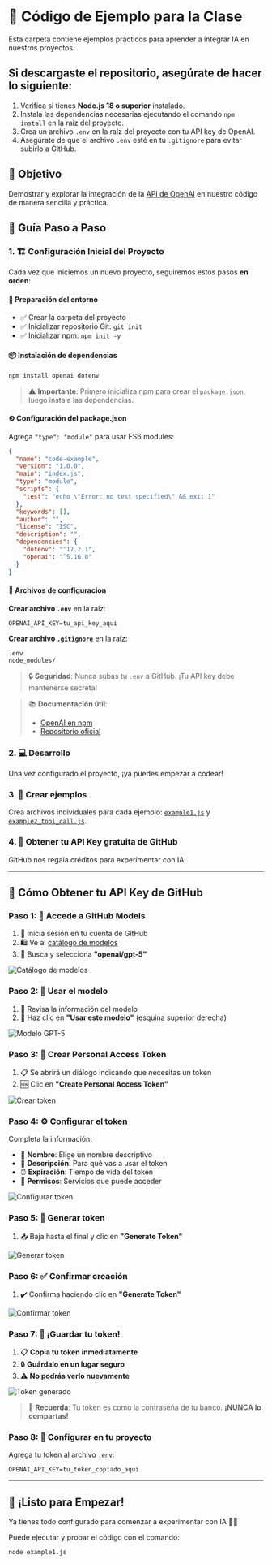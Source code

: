 # 🤖 Código de Ejemplo para la Clase

Esta carpeta contiene ejemplos prácticos para aprender a integrar IA en nuestros proyectos.

## Si descargaste el repositorio, asegúrate de hacer lo siguiente:

1. Verifica si tienes **Node.js 18 o superior** instalado.
2. Instala las dependencias necesarias ejecutando el comando `npm install` en la raíz del proyecto.
3. Crea un archivo `.env` en la raíz del proyecto con tu API key de OpenAI.
4. Asegúrate de que el archivo `.env` esté en tu `.gitignore` para evitar subirlo a GitHub.

## 🎯 Objetivo

Demostrar y explorar la integración de la [API de OpenAI](https://platform.openai.com/docs/overview) en nuestro código de manera sencilla y práctica.

## 🚀 Guía Paso a Paso

### 1. 🏗️ Configuración Inicial del Proyecto

Cada vez que iniciemos un nuevo proyecto, seguiremos estos pasos **en orden**:

#### 📁 Preparación del entorno

- ✅ Crear la carpeta del proyecto
- ✅ Inicializar repositorio Git: `git init`
- ✅ Inicializar npm: `npm init -y`

#### 📦 Instalación de dependencias

```bash
npm install openai dotenv
```

> ⚠️ **Importante**: Primero inicializa npm para crear el `package.json`, luego instala las dependencias.

#### ⚙️ Configuración del package.json

Agrega `"type": "module"` para usar ES6 modules:

```json
{
  "name": "code-example",
  "version": "1.0.0",
  "main": "index.js",
  "type": "module",
  "scripts": {
    "test": "echo \"Error: no test specified\" && exit 1"
  },
  "keywords": [],
  "author": "",
  "license": "ISC",
  "description": "",
  "dependencies": {
    "dotenv": "^17.2.1",
    "openai": "^5.16.0"
  }
}
```

#### 🔐 Archivos de configuración

**Crear archivo `.env`** en la raíz:

```env
OPENAI_API_KEY=tu_api_key_aqui
```

**Crear archivo `.gitignore`** en la raíz:

```gitignore
.env
node_modules/
```

> 🔒 **Seguridad**: Nunca subas tu `.env` a GitHub. ¡Tu API key debe mantenerse secreta!

> 📚 **Documentación útil**:
>
> - [OpenAI en npm](https://www.npmjs.com/package/openai)
> - [Repositorio oficial](https://github.com/openai/openai-node)

### 2. 💻 Desarrollo

Una vez configurado el proyecto, ¡ya puedes empezar a codear!

### 3. 📄 Crear ejemplos

Crea archivos individuales para cada ejemplo: [`example1.js`](./example1.js) y [`example2_tool_call.js`](./example2_tool_call.js).

### 4. 🔑 Obtener tu API Key gratuita de GitHub

GitHub nos regala créditos para experimentar con IA.

---

## 🔐 Cómo Obtener tu API Key de GitHub

### Paso 1: 🌟 Accede a GitHub Models

1. 📝 Inicia sesión en tu cuenta de GitHub
2. 🛍️ Ve al [catálogo de modelos](https://github.com/marketplace?type=models)
3. 🎯 Busca y selecciona **"openai/gpt-5"**

![Catálogo de modelos](./assets/gh-models.png)

### Paso 2: 🚀 Usar el modelo

1. 👀 Revisa la información del modelo
2. 🔘 Haz clic en **"Usar este modelo"** (esquina superior derecha)

![Modelo GPT-5](./assets/gh-model-gpt-5.png)

### Paso 3: 🎫 Crear Personal Access Token

1. 📋 Se abrirá un diálogo indicando que necesitas un token
2. 🆕 Clic en **"Create Personal Access Token"**

![Crear token](./assets/gh-models-1.png)

### Paso 4: ⚙️ Configurar el token

Completa la información:

- 📝 **Nombre**: Elige un nombre descriptivo
- 📄 **Descripción**: Para qué vas a usar el token
- ⏰ **Expiración**: Tiempo de vida del token
- 🔐 **Permisos**: Servicios que puede acceder

![Configurar token](./assets/gh-models-token.png)

### Paso 5: 🎉 Generar token

1. 📥 Baja hasta el final y clic en **"Generate Token"**

![Generar token](./assets/gh-models-token-1.png)

### Paso 6: ✅ Confirmar creación

1. ✔️ Confirma haciendo clic en **"Generate Token"**

![Confirmar token](./assets/gh-models-token-2.png)

### Paso 7: 💾 ¡Guardar tu token!

1. 📋 **Copia tu token inmediatamente**
2. 🔒 **Guárdalo en un lugar seguro**
3. ⚠️ **No podrás verlo nuevamente**

![Token generado](./assets/gh-model-token-3.png)

> 🏦 **Recuerda**: Tu token es como la contraseña de tu banco. **¡NUNCA lo compartas!**

### Paso 8: 🔧 Configurar en tu proyecto

Agrega tu token al archivo `.env`:

```env
OPENAI_API_KEY=tu_token_copiado_aqui
```

---

## 🎊 ¡Listo para Empezar!

Ya tienes todo configurado para comenzar a experimentar con IA 🚀✨

Puede ejecutar y probar el código con el comando:

```bash
node example1.js
```
